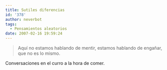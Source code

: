 ```yaml
---
title: Sutiles diferencias
id: '378'
author: neverbot
tags:
  - Pensamientos aleatorios
date: 2007-02-16 19:59:24
---
```


> Aquí no estamos hablando de mentir, estamos hablando de engañar, que no es lo mismo.

Conversaciones en el curro a la hora de comer.